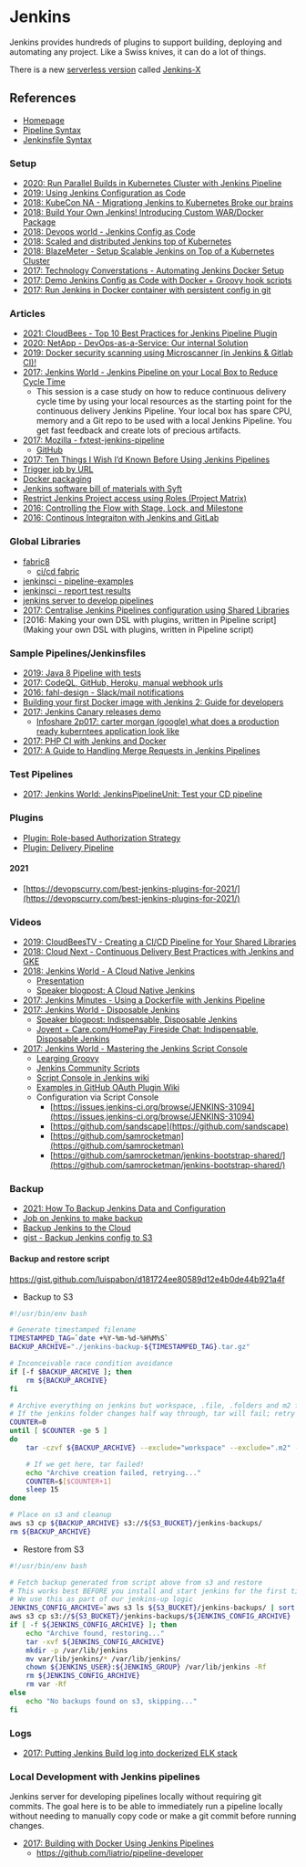# Jenkins

Jenkins provides hundreds of plugins to support building, deploying and automating any project. Like a Swiss knives, it can do a lot of things.

There is a new [serverless version](https://medium.com/@jdrawlings/serverless-jenkins-with-jenkins-x-9134cbfe6870) called [Jenkins-X](https://jenkins-x.io/es/)

## References

* [Homepage](https://www.jenkins.io/)
* [Pipeline Syntax](https://jenkins.io/doc/book/pipeline/syntax/#stages)
* [Jenkinsfile Syntax](https://www.jenkins.io/doc/book/pipeline/jenkinsfile/)

### Setup

* [2020: Run Parallel Builds in Kubernetes Cluster with Jenkins Pipeline](https://ittroubleshooter.in/run-parallel-build-kubernetes-cluster-jenkins/)
* [2019: Using Jenkins Configuration as Code](https://devops.com/using-jenkins-configuration-as-code/)
* [2018: KubeCon NA - Migrationg Jenkins to Kubernetes Broke our brains](https://www.youtube.com/watch?v=2w8dbJCTNaA)
* [2018: Build Your Own Jenkins! Introducing Custom WAR/Docker Package](https://www.cloudbees.com/blog/build-your-own-jenkins-introducing-custom-wardocker-package)
* [2018: Devops world - Jenkins Config as Code](https://docs.google.com/presentation/d/1VsvDuffinmxOjg0a7irhgJSRWpCzLg_Yskf7Fw7FpBg/edit#slide=id.g2deaad7e50_0_16)
* [2018: Scaled and distributed Jenkins top of Kubernetes](https://medium.com/muhammet-arslan/how-ive-created-scaled-and-distributed-jenkins-top-of-kubernetes-441db62b15cd)
* [2018: BlazeMeter - Setup Scalable Jenkins on Top of a Kubernetes Cluster](https://www.blazemeter.com/blog/how-to-setup-scalable-jenkins-on-top-of-a-kubernetes-cluster)
* [2017: Technology Converstations - Automating Jenkins Docker Setup](https://technologyconversations.com/2017/06/16/automating-jenkins-docker-setup/comment-page-1/#comment-11768)
* [2017: Demo Jenkins Config as Code with Docker + Groovy hook scripts](https://github.com/hayderimran7/demo-jenkins-config-as-code)
* [2017: Run Jenkins in Docker container with persistent config in git](https://antonfisher.com/posts/2017/01/16/run-jenkins-in-docker-container-with-persistent-configuration/)

### Articles

* [2021: CloudBees - Top 10 Best Practices for Jenkins Pipeline Plugin](https://www.cloudbees.com/blog/top-10-best-practices-jenkins-pipeline-plugin)
* [2020: NetApp - DevOps-as-a-Service: Our internal Solution](https://thenewstack.io/devops-as-a-service-our-internal-solution/)
* [2019: Docker security scanning using Microscanner (in Jenkins & Gitlab CI)!](https://aboullaite.me/docker-security-scan/)
* [2017: Jenkins World - Jenkins Pipeline on your Local Box to Reduce Cycle Time](https://www.youtube.com/watch?v=nNBWVVlI1Uk)
    * This session is a case study on how to reduce continuous delivery cycle time by using your local resources as the starting point for the continuous delivery Jenkins Pipeline. Your local box has spare CPU, memory and a Git repo to be used with a local Jenkins Pipeline. You get fast feedback and create lots of precious artifacts.
* [2017: Mozilla - fxtest-jenkins-pipeline](https://davehunt.uk/2017/03/23/migrating-to-declarative-jenkins-pipelines.html)
  * [GitHub](https://github.com/mozilla/fxtest-jenkins-pipeline)
* [2017: Ten Things I Wish I’d Known Before Using Jenkins Pipelines](https://zwischenzugs.com/2017/04/23/things-i-wish-i-knew-before-using-jenkins-pipelines/)
* [Trigger job by URL](https://humanwhocodes.com/blog/2015/10/triggering-jenkins-builds-by-url/)
* [Docker packaging](https://www.cloudbees.com/blog/build-your-own-jenkins-introducing-custom-wardocker-package)
* [Jenkins software bill of materials with Syft](https://thenewstack.io/give-jenkins-a-software-bill-of-materials-with-syft/)
* [Restrict Jenkins Project access using Roles (Project Matrix)](https://www.thegeekstuff.com/2017/03/jenkins-users-groups-roles/)
* [2016: Controlling the Flow with Stage, Lock, and Milestone](https://jenkins.io/blog/2016/10/16/stage-lock-milestone/)
* [2016: Continous Integraiton with Jenkins and GitLab](https://medium.com/@teeks99/continuous-integration-with-jenkins-and-gitlab-fa770c62e88a)

### Global Libraries

* [fabric8](https://github.com/fabric8io/fabric8-pipeline-library)
  * [ci/cd fabric](https://fabric8.io/guide/cdelivery.html)
* [jenkinsci - pipeline-examples](https://github.com/jenkinsci/pipeline-examples/tree/master/pipeline-examples)
* [jenkinsci - report test results](https://github.com/jenkinsci/pipeline-model-definition-plugin/wiki/Reporting-test-results-and-storing-artifacts)
* [jenkins server to develop pipelines](https://github.com/liatrio/pipeline-developer)
* [2017: Centralise Jenkins Pipelines configuration using Shared Libraries](https://dev.to/jalogut/centralise-jenkins-pipelines-configuration-using-shared-libraries)
* [2016: Making your own DSL with plugins, written in Pipeline script](Making your own DSL with plugins, written in Pipeline script)

### Sample Pipelines/Jenkinsfiles

* [2019: Java 8 Pipeline with tests](https://github.com/leszko/calculator/blob/master/Jenkinsfile)
* [2017: CodeQL, GitHub, Heroku, manual webhook urls](https://gist.github.com/jonico/e205b16cf07451b2f475543cf1541e70)
* [2016: fahl-design - Slack/mail notifications](https://bitbucket.org/snippets/fahl-design/koxKe)
* [Building your first Docker image with Jenkins 2: Guide for developers](https://tutorials.releaseworksacademy.com/learn/building-your-first-docker-image-with-jenkins-2-guide-for-developers)
* [2017: Jenkins Canary releases demo](https://github.com/GoogleCloudPlatform/continuous-deployment-on-kubernetes/blob/master/sample-app/Jenkinsfile)
    * [Infoshare 2p017: carter morgan (google) what does a production ready kuberntees application look like](https://www.youtube.com/watch?v=PXJu8ujNEmU)
* [2017: PHP CI with Jenkins and Docker](https://wade.be/development/2017/09/03/php-ci.html)
* [2017: A Guide to Handling Merge Requests in Jenkins Pipelines](https://vetlugin.wordpress.com/2017/01/31/guide-jenkins-pipeline-merge-requests/)

### Test Pipelines

* [2017: Jenkins World: JenkinsPipelineUnit: Test your CD pipeline](https://www.youtube.com/watch?v=RmrpUtbVR7o)

### Plugins

* [Plugin: Role-based Authorization Strategy](https://plugins.jenkins.io/role-strategy/)
* [Plugin: Delivery Pipeline ](https://plugins.jenkins.io/delivery-pipeline-plugin/)

#### 2021

* [https://devopscurry.com/best-jenkins-plugins-for-2021/](https://devopscurry.com/best-jenkins-plugins-for-2021/)

### Videos

* [2019: CloudBeesTV - Creating a CI/CD Pipeline for Your Shared Libraries](https://www.youtube.com/watch?v=DDBzm-KT24E)
* [2018: Cloud Next - Continuous Delivery Best Practices with Jenkins and GKE](https://www.youtube.com/watch?v=IDoRWieTcMc)
* [2018: Jenkins World - A Cloud Native Jenkins](https://www.youtube.com/watch?v=dxv0-O63fDM)
  * [Presentation](https://static.sched.com/hosted_files/devopsworldjenkinsworld2018/8f/DWJW2018%20-%20A%20Cloud%20Native%20Jenkins.pdf)
  * [Speaker blogpost: A Cloud Native Jenkins](https://www.jenkins.io/blog/2018/09/12/speaker-blog-a-cloud-native-jenkins/)
* [2017: Jenkins Minutes - Using a Dockerfile with Jenkins Pipeline](https://www.youtube.com/watch?v=Pi2kJ2RJS50)
* [2017: Jenkins World - Disposable Jenkins](https://www.youtube.com/watch?v=LivUvzkXASs)
  * [Speaker blogpost: Indispensable, Disposable Jenkins](https://www.jenkins.io/blog/2017/07/17/speaker-blog-care/)
  * [Joyent + Care.com/HomePay Fireside Chat: Indispensable, Disposable Jenkins](https://www.joyent.com/blog/fireside-chat-indispensable-disposable-jenkins)
* [2017: Jenkins World - Mastering the Jenkins Script Console](https://www.youtube.com/watch?v=qaUPESDcsGg)
  * [Learging Groovy](http://groovy-lang.org/learn.html)
  * [Jenkins Community Scripts](https://github.com/jenkinsci/jenkins-scripts)
  * [Script Console in Jenkins wiki](https://wiki.jenkins.io/display/JENKINS/Jenkins+Script+Console)
  * [Examples in GitHub OAuth Plugin Wiki](https://wiki.jenkins.io/display/JENKINS/GitHub+Oauth+Plugin)
  * Configuration via Script Console
    - [https://issues.jenkins-ci.org/browse/JENKINS-31094](https://issues.jenkins-ci.org/browse/JENKINS-31094)
    - [https://github.com/sandscape](https://github.com/sandscape)
    - [https://github.com/samrocketman](https://github.com/samrocketman)
    - [https://github.com/samrocketman/jenkins-bootstrap-shared/](https://github.com/samrocketman/jenkins-bootstrap-shared/)

### Backup

* [2021: How To Backup Jenkins Data and Configuration](https://devopscube.com/jenkins-backup-data-configurations/)
* [Job on Jenkins to make backup](https://confluence.cornell.edu/display/CLOUD/Backup+Jenkins+Home+EFS+Volume)
* [Backup Jenkins to the Cloud](https://www.cloudbees.com/blog/backup-jenkins-cloud)
* [gist - Backup Jenkins config to S3](https://gist.github.com/luispabon/d181724ee80589d12e4b0de44b921a4f)

#### Backup and restore script

https://gist.github.com/luispabon/d181724ee80589d12e4b0de44b921a4f

* Backup to S3

```bash
#!/usr/bin/env bash

# Generate timestamped filename
TIMESTAMPED_TAG=`date +%Y-%m-%d-%H%M%S`
BACKUP_ARCHIVE="./jenkins-backup-${TIMESTAMPED_TAG}.tar.gz"

# Inconceivable race condition avoidance
if [-f $BACKUP_ARCHIVE ]; then
	rm ${BACKUP_ARCHIVE}
fi

# Archive everything on jenkins but workspace, .file, .folders and m2 files, whatever these are
# If the jenkins folder changes half way through, tar will fail; retry up to 5 times
COUNTER=0
until [ $COUNTER -ge 5 ]
do
    tar -czvf ${BACKUP_ARCHIVE} --exclude="workspace" --exclude=".m2" --exclude=builds --exclude=".*" /var/lib/jenkins && break

    # If we get here, tar failed!
    echo "Archive creation failed, retrying..."
    COUNTER=$[$COUNTER+1]
    sleep 15
done

# Place on s3 and cleanup
aws s3 cp ${BACKUP_ARCHIVE} s3://${S3_BUCKET}/jenkins-backups/
rm ${BACKUP_ARCHIVE}
```

* Restore from S3

```bash
#!/usr/bin/env bash

# Fetch backup generated from script above from s3 and restore
# This works best BEFORE you install and start jenkins for the first time
# We use this as part of our jenkins-up logic
JENKINS_CONFIG_ARCHIVE=`aws s3 ls ${S3_BUCKET}/jenkins-backups/ | sort | tail -n 1 | awk '{print $4}'`
aws s3 cp s3://${S3_BUCKET}/jenkins-backups/${JENKINS_CONFIG_ARCHIVE} .
if [ -f ${JENKINS_CONFIG_ARCHIVE} ]; then
    echo "Archive found, restoring..."
    tar -xvf ${JENKINS_CONFIG_ARCHIVE}
    mkdir -p /var/lib/jenkins
    mv var/lib/jenkins/* /var/lib/jenkins/
    chown ${JENKINS_USER}:${JENKINS_GROUP} /var/lib/jenkins -Rf
    rm ${JENKINS_CONFIG_ARCHIVE}
    rm var -Rf
else
    echo "No backups found on s3, skipping..."
fi
```

### Logs

* [2017: Putting Jenkins Build log into dockerized ELK stack](https://dzone.com/articles/putting-jenkins-build-logs-into-elk-stack-filebeat)

### Local Development with Jenkins pipelines

Jenkins server for developing pipelines locally without requiring git commits.
The goal here is to be able to immediately run a pipeline locally without needing to manually copy code or make a git commit before running changes.

* [2017: Building with Docker Using Jenkins Pipelines](https://liatrio.com/local-development-with-jenkins-pipelines/)
  * https://github.com/liatrio/pipeline-developer

